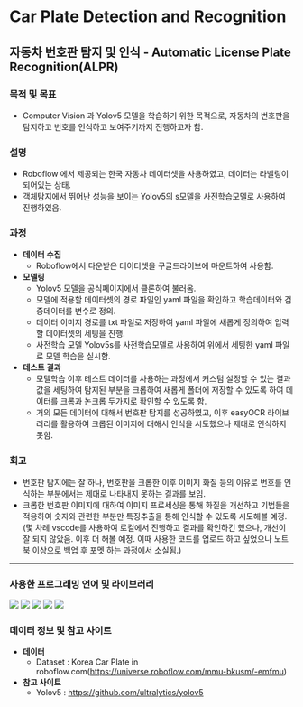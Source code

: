 # Car Plate Detection and Recognition
자동차 번호판 탐지 및 인식 - Automatic License Plate Recognition(ALPR)
---

### 목적 및 목표
 - Computer Vision 과 Yolov5 모델을 학습하기 위한 목적으로, 자동차의 번호판을 탐지하고 번호를 인식하고 보여주기까지 진행하고자 함.
### 설명
 - Roboflow 에서 제공되는 한국 자동차 데이터셋을 사용하였고, 데이터는 라벨링이 되어있는 상태.
 - 객체탐지에서 뛰어난 성능을 보이는 Yolov5의 s모델을 사전학습모델로 사용하여 진행하였음.

### 과정
 + **데이터 수집**
   + Roboflow에서 다운받은 데이터셋을 구글드라이브에 마운트하여 사용함.
 + **모델링**
   + Yolov5 모델을 공식페이지에서 클론하여 불러옴.
   + 모델에 적용할 데이터셋의 경로 파일인 yaml 파일을 확인하고 학습데이터와 검증데이터를 변수로 정의.
   + 데이터 이미지 경로를 txt 파일로 저장하여 yaml 파일에 새롭게 정의하여 입력할 데이터셋의 세팅을 진행.
   + 사전학습 모델 Yolov5s를 사전학습모델로 사용하여 위에서 세팅한 yaml 파일로 모델 학습을 실시함.
 + **테스트 결과**
   + 모델학습 이후 테스트 데이터를 사용하는 과정에서 커스텀 설정할 수 있는 결과값을 세팅하여 탐지된 부분을 크롭하여 새롭게 폴더에 저장할 수 있도록 하여 데이터를 크롬과 논크롭 두가지로 확인할 수 있도록 함.
   + 거의 모든 데이터에 대해서 번호판 탐지를 성공하였고, 이후 easyOCR 라이브러리를 활용하여 크롭된 이미지에 대해서 인식을 시도했으나 제대로 인식하지 못함.
   
### 회고
 - 번호판 탐지에는 잘 하나, 번호판을 크롭한 이후 이미지 화질 등의 이유로 번호를 인식하는 부분에서는 제대로 나타내지 못하는 결과를 보임.
 - 크롭한 번호판 이미지에 대하여 이미지 프로세싱을 통해 화질을 개선하고 기법들을 적용하여 숫자와 관련한 부분만 특징추출을 통해 인식할 수 있도록 시도해볼 예정.
   (몇 차례 vscode를 사용하여 로컬에서 진행하고 결과를 확인하긴 했으나, 개선이 잘 되지 않았음. 이후 더 해볼 예정. 이때 사용한 코드를 업로드 하고 싶었으나 노트북 이상으로 백업 후 포멧 하는 과정에서 소실됨.)
---
### 사용한 프로그래밍 언어 및 라이브러리
<img src="https://img.shields.io/badge/Python-yellow?style=flat"/> <img src="https://img.shields.io/badge/Yolov5-red?style=flat"/> <img src="https://img.shields.io/badge/cv2-blue?style=flat"/> <img src="https://img.shields.io/badge/easyOCR-lightgrey?style=flat"/> <img src="https://img.shields.io/badge/matplotlib-orange?style=flat"/>


### 데이터 정보 및 참고 사이트
 - **데이터**
   - Dataset : Korea Car Plate in roboflow.com(https://universe.roboflow.com/mmu-bkusm/-emfmu)
 - **참고 사이트**
   - Yolov5 : https://github.com/ultralytics/yolov5
